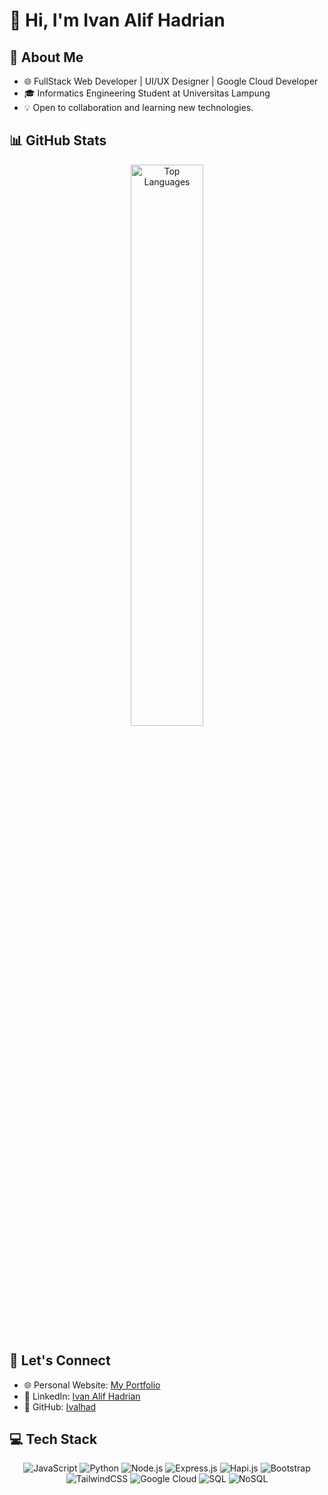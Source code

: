 # 👋 Hi, I'm Ivan Alif Hadrian

## 🚀 About Me
- 🌐 FullStack Web Developer | UI/UX Designer | Google Cloud Developer
- 🎓 Informatics Engineering Student at Universitas Lampung  
- 💡 Open to collaboration and learning new technologies.  

## 📊 GitHub Stats
<p align="center">
  <img src="https://github-readme-stats.vercel.app/api/top-langs/?username=Ivalhad&layout=compact&theme=radical" alt="Top Languages" width="48%" />
</p>
<!-- <p align="center">
  <img src="https://github-readme-stats.vercel.app/api?username=Ivalhad&show_icons=true&theme=radical" alt="Ivan Hadrian's GitHub Stats" width="48%" />
</p> -->

## 🔗 Let's Connect
- 🌐 Personal Website: [My Portfolio](https://ivalhad.vercel.app/)  
- 💼 LinkedIn: [Ivan Alif Hadrian](https://www.linkedin.com/in/ivan-alif-hadrian/)  
- 📂 GitHub: [Ivalhad](https://github.com/Ivalhad)

## 💻 Tech Stack
<p align="center">
  <img src="https://img.shields.io/badge/JavaScript-%23F7DF1E.svg?style=flat-square&logo=javascript&logoColor=black" alt="JavaScript">
  <img src="https://img.shields.io/badge/Python-%233776AB.svg?style=flat-square&logo=python&logoColor=white" alt="Python">
  <img src="https://img.shields.io/badge/Node.js-%23339933.svg?style=flat-square&logo=node.js&logoColor=white" alt="Node.js">
  <img src="https://img.shields.io/badge/Express.js-%23000000.svg?style=flat-square&logo=express&logoColor=white" alt="Express.js">
  <img src="https://img.shields.io/badge/Hapi.js-%23FBD157.svg?style=flat-square&logo=hapi&logoColor=black" alt="Hapi.js">
  <img src="https://img.shields.io/badge/Bootstrap-%23563D7C.svg?style=flat-square&logo=bootstrap&logoColor=white" alt="Bootstrap">
  <img src="https://img.shields.io/badge/TailwindCSS-%2306B6D4.svg?style=flat-square&logo=tailwind-css&logoColor=white" alt="TailwindCSS">
  <img src="https://img.shields.io/badge/Google%20Cloud-%234285F4.svg?style=flat-square&logo=google-cloud&logoColor=white" alt="Google Cloud">
  <img src="https://img.shields.io/badge/SQL-%2300758F.svg?style=flat-square&logo=mysql&logoColor=white" alt="SQL">
  <img src="https://img.shields.io/badge/NoSQL-%2347A248.svg?style=flat-square&logo=mongodb&logoColor=white" alt="NoSQL">
</p>
